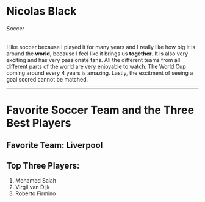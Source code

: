 # Nicolas Black
###### Soccer
I like soccer because I played it for many years and I really like how big it is around the **world**,
because I feel like it brings us **together**. It is also very exciting and has very passionate fans. All the different teams from all different parts of the world are very enjoyable to watch. The World Cup coming around every 4 years is amazing. Lastly, the excitment of seeing a goal scored cannot be matched.

---

# Favorite Soccer Team and the Three Best Players
## Favorite Team: Liverpool
## Top Three Players:
1. Mohamed Salah
2. Virgil van Dijk
3. Roberto Firmino
